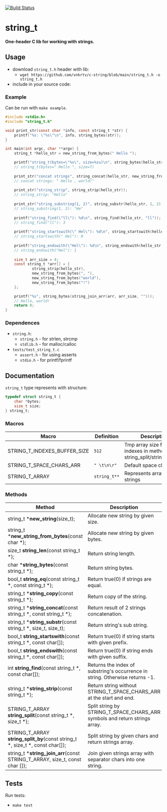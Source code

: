 [![Build Status](https://github.com/vnkrtv/c-string/workflows/CI/badge.svg)](https://github.com/tsoding/c-string/actions)

# string_t

**One-header C lib for working with strings.**

## Usage

- download `string_t.h` header with lib:
    - `wget https://github.com/vnkrtv/c-string/blob/main/string_t.h -o string_t.h`
- include in your source code:

### Example

Can be run with `make example`.

```c
#include <stdio.h>
#include "string_t.h"

void print_str(const char *info, const string_t *str) {
    printf("%s: \"%s\"\n", info, string_bytes(str));
}

int main(int argc, char **argv) {
    string_t *hello_str = new_string_from_bytes(" Hello ");

    printf("string_t(bytes=\"%s\", size=%zu)\n", string_bytes(hello_str), string_len(hello_str));
    // string_t(bytes=" Hello ", size=7)
    
    print_str("concat strings", string_concat(hello_str, new_string_from_bytes(", world!")));
    // concat strings: " Hello , world!"
    
    print_str("string_strip", string_strip(hello_str));
    // string_strip: "Hello"
    
    print_str("string_substring(1, 2)", string_substr(hello_str, 1, 2));
    // string_substring(1, 2): "He"
    
    printf("string_find(\"ll\"): %d\n", string_find(hello_str, "ll"));
    // string_find("ll"): 3
    
    printf("string_startswith(\" Hel\"): %d\n", string_startswith(hello_str, " Hel"));
    // string_startswith(" Hel"): 0
    
    printf("string_endswith(\"Hel\"): %d\n", string_endswith(hello_str, "Hel"));
    // string_endswith("Hel"): 1
    
    size_t arr_size = 4;
    const string_t *arr[] = {
            string_strip(hello_str),
            new_string_from_bytes(", "),
            new_string_from_bytes("world"),
            new_string_from_bytes("!")
    };

    printf("%s", string_bytes(string_join_arr(arr, arr_size, "")));
    // Hello, world!
    return 0;
}
```

### Dependences

- `string.h`:
    - `string.h` - for strlen, strcmp
    - `stdlib.h` - for malloc/calloc
- `tests/test_string_t.c`
    - `assert.h` - for using asserts
    - `stdio.h` - for printf/fprintf

## Documentation

`string_t` type represents with structure:

```c 
typedef struct string_t {
    char *bytes;
    size_t size;
} string_t;
```

### Macros

| Macro                        | Definition   | Description                                                        |
|------------------------------|--------------|--------------------------------------------------------------------|
| STRING_T_INDEXES_BUFFER_SIZE | `512`        | Tmp array size for indexes in methods string_split/string_split_by |
| STRING_T_SPACE_CHARS_ARR     | `" \t\n\r"`  | Default space chars                                                |
| STRING_T_ARRAY               | `string_t**` | Represents array of strings                                        |

### Methods

| Method                                                                        | Description                                                                  |
|-------------------------------------------------------------------------------|------------------------------------------------------------------------------|
| string_t ***new_string**(size_t);                                             | Allocate new string by given size.                                           |
| string_t ***new_string_from_bytes**(const char *);                            | Allocate new string by given bytes.                                          |
| size_t **string_len**(const string_t *);                                      | Return string length.                                                        |
| char ***string_bytes**(const string_t *);                                     | Return string bytes.                                                         |
| bool_t **string_eq**(const string_t *, const string_t *);                     | Return true(0) if strings are equal.                                         |
| string_t ***string_copy**(const string_t *);                                  | Return copy of the string.                                                   |
| string_t ***string_concat**(const string_t *, const string_t *);              | Return result of 2 strings concatenation.                                    |
| string_t ***string_substr**(const string_t *, size_t, size_t);                | Return string's sub string.                                                  |
| bool_t **string_startswith**(const string_t *, const char[]);                 | Return true(0) if string starts with given prefix.                           |
| bool_t **string_endswith**(const string_t *, const char[]);                   | Return true(0) if string ends with given suffix.                             |
| int **string_find**(const string_t *, const char[]);                          | Returns the index of substring's occurrence in string. Otherwise returns -1. |
| string_t ***string_strip**(const string_t *);                                 | Return string without STRING_T_SPACE_CHARS_ARR at the start and end.         |
| STRING_T_ARRAY **string_split**(const string_t *, size_t *);                  | Split string by STRING_T_SPACE_CHARS_ARR symbols and return strings array.   |
| STRING_T_ARRAY **string_split_by**(const string_t *, size_t *, const char[]); | Split string by given chars and return strings array.                        |
| string_t ***string_join_arr**(const STRING_T_ARRAY, size_t, const char []);   | Join given strings array with separator chars into one string.               |

## Tests

Run tests:

- `make test`